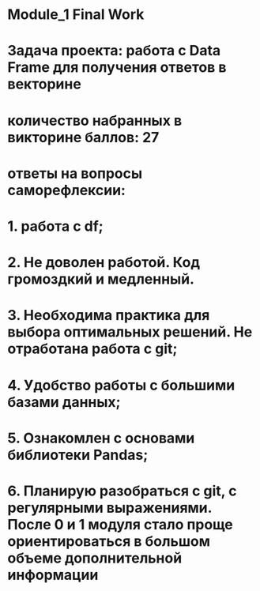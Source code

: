 # Module_1 Final Work
# Задача проекта: работа с Data Frame для получения ответов в векторине 
# количество набранных в викторине баллов: 27
# ответы на вопросы саморефлексии:
# 1. работа с df;
# 2. Не доволен работой. Код громоздкий и медленный. 
# 3. Необходима практика для выбора оптимальных решений. Не отработана работа с git;
# 4. Удобство работы с большими базами данных;
# 5. Ознакомлен с основами библиотеки Pandas;
# 6. Планирую разобраться с git, с регулярными выражениями. После 0 и 1 модуля стало проще ориентироваться в большом объеме дополнительной информации

